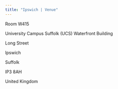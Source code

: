 ```yaml
---
title: "Ipswich | Venue"
---
```


Room W415

University Campus Suffolk (UCS) Waterfront Building

Long Street

Ipswich

Suffolk

IP3 8AH 

United Kingdom